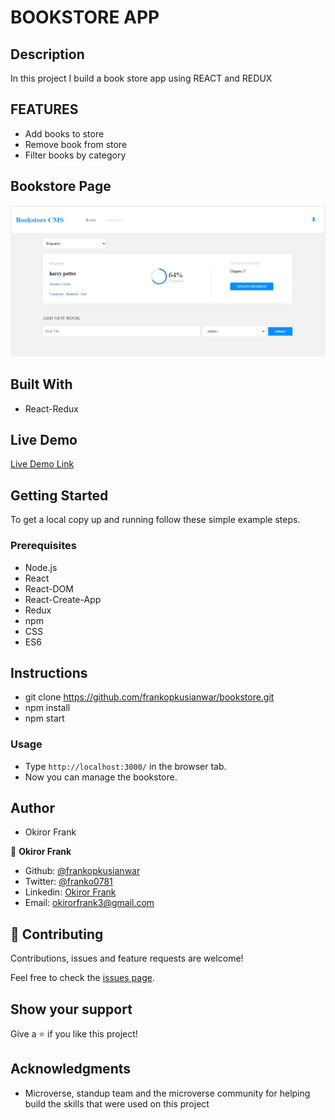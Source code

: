 # BOOKSTORE APP

## Description

In this project I build a book store app using REACT and REDUX

## FEATURES

- Add books to store
- Remove book from store
- Filter books by category

## Bookstore Page
![screenshot](./src/assets/screenshot.PNG)

## Built With

- React-Redux

## Live Demo

[Live Demo Link](https://bookstore-microv.herokuapp.com/)

## Getting Started

To get a local copy up and running follow these simple example steps.

### Prerequisites

- Node.js
- React
- React-DOM
- React-Create-App
- Redux
- npm
- CSS
- ES6

## Instructions

- git clone https://github.com/frankopkusianwar/bookstore.git
- npm install
- npm start

### Usage

- Type ```http://localhost:3000/``` in the browser tab.
- Now you can manage the bookstore.

## Author

- Okiror Frank

👤 **Okiror Frank**

- Github: [@frankopkusianwar](https://github.com/frankopkusianwar)
- Twitter: [@franko0781](https://twitter.com/franko0781)
- Linkedin: [Okiror Frank](https://linkedin.com/in/frank-okiror)
- Email: okirorfrank3@gmail.com

## 🤝 Contributing

Contributions, issues and feature requests are welcome!

Feel free to check the [issues page](issues/).

## Show your support

Give a ⭐️ if you like this project!

## Acknowledgments

- Microverse, standup team and the microverse community for helping build the skills that were used on this project
